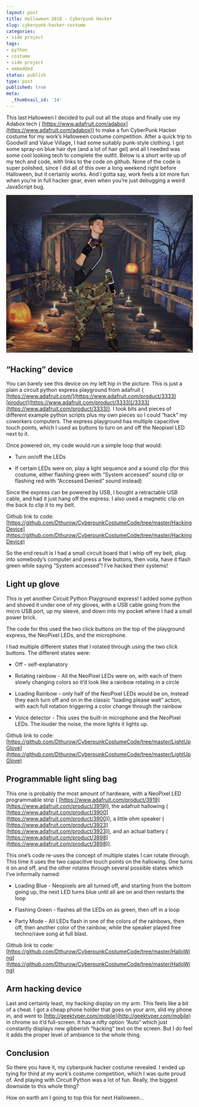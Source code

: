 ```yaml
---
layout: post
title: Halloween 2018 - Cyberpunk Hacker
slug: cyberpunk-hacker-costume
categories:
- side project
tags:
- python
- costume
- side project
- embedded
status: publish
type: post
published: true
meta:
  _thumbnail_id: '14'
---
```


This last Halloween I decided to pull out all the stops and finally use my Adabox tech (
[https://www.adafruit.com/adabox](https://www.adafruit.com/adabox)) to make a fun CyberPunk Hacker costume for my work’s Halloween costume competition. After a quick trip to Goodwill and Value Village, I had some suitably punk-style clothing. I got some spray-on blue hair dye (and a lot of hair gel) and all I needed was some cool looking tech to complete the outfit. Below is a short write up of my tech and code, with links to the code on github. None of the code is super polished, since I did all of this over a long weekend right before Halloween, but it certainly works. And I gotta say, work feels a lot more fun when you’re in full hacker gear, even when you’re just debugging a weird JavaScript bug.








  

    
  
    
![HACK THE PLANET!!](/squarespace_images/image1.jpg)
    


  



## “Hacking” device


You can barely see this device on my left hip in the picture. This is just a plain a circuit python express playground from adafruit (
[https://www.adafruit.com/](https://www.adafruit.com/product/3333)[product](https://www.adafruit.com/product/3333)[/3333](https://www.adafruit.com/product/3333)). I took bits and pieces of different example python scripts plus my own pieces so I could “hack” my coworkers computers. The express playground has multiple capacitive touch points, which I used as buttons to turn on and off the Neopixel LED next to it.

Once powered on, my code would run a simple loop that would:

* Turn on/off the LEDs


* If certain LEDs were on, play a light sequence and a sound clip (for this costume, either flashing green with “System accessed” sound clip or flashing red with “Accessed Denied” sound instead)

Since the express can be powered by USB, I bought a retractable USB cable, and had it just hang off the express. I also used a magnetic clip on the back to clip it to my belt.

Github link to code: 
[https://github.com/Dthurow/CyberpunkCostumeCode/tree/master/HackingDevice](https://github.com/Dthurow/CyberpunkCostumeCode/tree/master/HackingDevice)

So the end result is I had a small circuit board that I whip off my belt, plug into somebody’s computer and press a few buttons, then voila, have it flash green while saying “System accessed”! I’ve hacked their systems!


 
   

 


## Light up glove


This is yet another Circuit Python Playground express! I added some python and shoved it under one of my gloves, with a USB cable going from the micro USB port, up my sleeve, and down into my pocket where I had a small power brick.

The code for this used the two click buttons on the top of the playground express, the NeoPixel LEDs, and the microphone.

I had multiple different states that I rotated through using the two click buttons. The different states were:

* Off - self-explanatory


* Rotating rainbow - All the NeoPixel LEDs were on, with each of them slowly changing colors so it’d look like a rainbow rotating in a circle


* Loading Rainbow - only half of the NeoPixel LEDs would be on, instead they each turn off and on in the classic “loading please wait” action, with each full rotation triggering a color change through the rainbow


* Voice detector - This uses the built-in microphone and the NeoPixel LEDs. The louder the noise, the more lights it lights up.

Github link to code: 
[https://github.com/Dthurow/CyberpunkCostumeCode/tree/master/LightUpGlove](https://github.com/Dthurow/CyberpunkCostumeCode/tree/master/LightUpGlove)


 
   

 


## Programmable light sling bag


This one is probably the most amount of hardware, with a NeoPixel LED programmable strip (
[https://www.adafruit.com/product/3919](https://www.adafruit.com/product/3919)), the adafruit hallowing (
[https://www.adafruit.com/product/3900](https://www.adafruit.com/product/3900)), a little ohm speaker (
[https://www.adafruit.com/product/3923](https://www.adafruit.com/product/3923)), and an actual battery (
[https://www.adafruit.com/product/3898](https://www.adafruit.com/product/3898)).

This one’s code re-uses the concept of multiple states I can rotate through. This time it uses the two capacitive touch points on the hallowing. One turns it on and off, and the other rotates through several possible states which I’ve informally named:

* Loading Blue - Neopixels are all turned off, and starting from the bottom going up, the next LED turns blue until all are on and then restarts the loop


* Flashing Green - flashes all the LEDs on as green, then off in a loop


* Party Mode - All LEDs flash in one of the colors of the rainbows, then off, then another color of the rainbow, while the speaker played free techno/rave song at full blast.

Github link to code: 
[https://github.com/Dthurow/CyberpunkCostumeCode/tree/master/HalloWing](https://github.com/Dthurow/CyberpunkCostumeCode/tree/master/HalloWing)


 
   

 


## Arm hacking device


Last and certainly least, my hacking display on my arm. This feels like a bit of a cheat. I got a cheap phone holder that goes on your arm, slid my phone in, and went to 
[http://geektyper.com/mobile](http://geektyper.com/mobile) in chrome so it’d full-screen. It has a nifty option “Auto” which just constantly displays new gibberish “hacking” text on the screen. But I do feel it adds the proper level of ambiance to the whole thing.



## Conclusion


So there you have it, my cyberpunk hacker costume revealed. I ended up tying for third at my work’s costume competition, which I was quite proud of. And playing with Circuit Python was a lot of fun. Really, the biggest downside to this whole thing?

How on earth am I going to top this for next Halloween…

